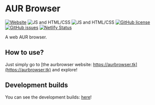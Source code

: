 # AUR Browser

[![Website](https://img.shields.io/badge/website-aurbrowser-9B599A.svg?style=flat-square)](https://aurbrowser.tk/)
![JS and HTML/CSS](https://img.shields.io/badge/language-JS%20and%20HTML%2FCSS-9B599A.svg?style=flat-square)
![JS and HTML/CSS](https://img.shields.io/badge/framework-Vue-brightgreen.svg?style=flat-square)
[![GitHub license](https://img.shields.io/badge/license-MIT-blue.svg?style=flat-square)](https://raw.githubusercontent.com/LambdAurora/aurbrowser/master/LICENSE)
[![GitHub issues](https://img.shields.io/github/issues/LambdAurora/aurbrowser.svg?style=flat-square)](https://github.com/LambdAurora/aurbrowser/issues/)
[![Netlify Status](https://api.netlify.com/api/v1/badges/ccc11724-d7e6-44b3-94db-42e620a40cfc/deploy-status)](https://app.netlify.com/sites/aurbrowser/deploys)

A web AUR browser.

## How to use?

Just simply go to [the aurbrowser website: https://aurbrowser.tk](https://aurbrowser.tk) and explore!

## Development builds

You can see the development builds: [here](https://dev.aurbrowser.tk/)!